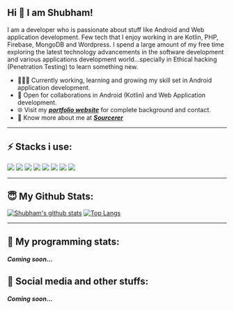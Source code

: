 ## Hi 👋 I am Shubham!

<!--
**shubhamp98/shubhamp98** is a ✨ _special_ ✨ repository because its `README.md` (this file) appears on your GitHub profile.

Visit: https://medium.com/swlh/explore-new-github-readme-feature-7d5cc21bf02f for more details

Here are some ideas to get you started:

- 🔭 I’m currently working on ...
- 🌱 I’m currently learning ...
- 👯 I’m looking to collaborate on ...
- 🤔 I’m looking for help with ...
- 💬 Ask me about ...
- 📫 How to reach me: ...
- 😄 Pronouns: ...
- ⚡ Fun fact: ...
-->

I am a developer who is passionate about stuff like Android and Web application development. Few tech that I enjoy working in are Kotlin, PHP, Firebase, MongoDB and Wordpress. 
I spend a large amount of my free time exploring the latest technology advancements in the software development and various applications development world...specially in Ethical hacking (Penetration Testing) to learn something new.

- 👨🏽‍💻 Currently working, learning and growing my skill set in Android application development.
- 🤝 Open for collaborations in Android (Kotlin) and Web Application development.
- 🌐 Visit my ***[portfolio website](https://shubhamp98.github.io/)*** for complete background and contact.
- 👨 Know more about me at ***[Sourcerer](https://sourcerer.io/shubhamp98)***

---
## ⚡ Stacks i use:

<img src="https://img.shields.io/badge/kotlin-%230095D5.svg?&style=for-the-badge&logo=kotlin&logoColor=white" /> <img src="https://img.shields.io/badge/php-%23777BB4.svg?&style=for-the-badge&logo=php&logoColor=white" /> <img src="https://img.shields.io/badge/html5%20-%23E34F26.svg?&style=for-the-badge&logo=html5&logoColor=white" /> <img src="https://img.shields.io/badge/css3%20-%231572B6.svg?&style=for-the-badge&logo=css3&logoColor=white" /> <img src="https://img.shields.io/badge/bootstrap%20-%23563D7C.svg?&style=for-the-badge&logo=bootstrap&logoColor=white" /> <img src="https://img.shields.io/badge/mysql-%2300f.svg?&style=for-the-badge&logo=mysql&logoColor=white" /> <img src="https://img.shields.io/badge/MongoDB-%234ea94b.svg?&style=for-the-badge&logo=mongodb&logoColor=white" /> <img src="https://img.shields.io/badge/Google%20Cloud-%234285F4?logo=google-cloud&logoColor=white&style=for-the-badge" />

---

## 😇 My Github Stats:

[![Shubham's github stats](https://github-readme-stats.vercel.app/api?username=shubhamp98&include_all_commits=true&count_private=true&show_icons=true&theme=algolia&hide=contribs&hide_border=true&line_height=24&cache_seconds=1800)](https://github.com/anuraghazra/github-readme-stats) [![Top Langs](https://github-readme-stats.vercel.app/api/top-langs/?username=shubhamp98&theme=algolia&layout=compact)](http://shubhamp98.github.io/)

---

## 🤖 My programming stats:
##### Coming soon...
<!--
[![Shubham's wakatime stats](https://github-readme-stats.vercel.app/api/wakatime?username=shubhamp98)](https://github.com/anuraghazra/github-readme-stats)
-->

## 💬 Social media and other stuffs: 
##### Coming soon...
<!--
[<img src="https://img.shields.io/badge/twitter-%231DA1F2.svg?&style=for-the-badge&logo=twitter&logoColor=white" />](https://twitter.com/USERNAME) [<img src="https://img.shields.io/badge/medium-%2312100E.svg?&style=for-the-badge&logo=medium&logoColor=white" />](https://medium.com/USERNAME)  [<img src="https://img.shields.io/badge/linkedin-%230077B5.svg?&style=for-the-badge&logo=linkedin&logoColor=white" />](https://www.linkedin.com/in/USERNAME/) [<img src = "https://img.shields.io/badge/instagram-%23E4405F.svg?&style=for-the-badge&logo=instagram&logoColor=white">](https://www.instagram.com/USERNAME/) [<img src = "https://img.shields.io/badge/facebook-%231877F2.svg?&style=for-the-badge&logo=facebook&logoColor=white">](https://www.facebook.com/USERNAME)
-->
